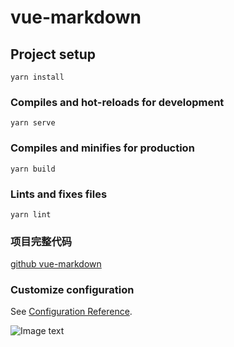 # vue-markdown

## Project setup
```
yarn install
```

### Compiles and hot-reloads for development
```
yarn serve
```

### Compiles and minifies for production
```
yarn build
```

### Lints and fixes files
```
yarn lint
```

### 项目完整代码
[github vue-markdown](https://github.com/jiangqing993/vue-mardown)

### Customize configuration
See [Configuration Reference](https://cli.vuejs.org/config/).

![Image text](http://qn.jiangqingcool.cn/vue-markdown.png)

